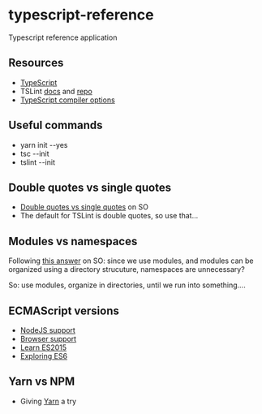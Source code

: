# typescript-reference

Typescript reference application

## Resources

- [TypeScript](https://www.typescriptlang.org/index.html)
- TSLint [docs](https://palantir.github.io/tslint/) and [repo](https://github.com/palantir/tslint) 
- [TypeScript compiler options](https://www.typescriptlang.org/docs/handbook/compiler-options.html)

## Useful commands

- yarn init --yes
- tsc --init
- tslint --init

## Double quotes vs single quotes

- [Double quotes vs single quotes](https://stackoverflow.com/questions/242813/when-to-use-double-or-single-quotes-in-javascript) on SO
- The default for TSLint is double quotes, so use that...

## Modules vs namespaces

Following [this answer](https://stackoverflow.com/questions/30357634/how-do-i-use-namespaces-with-typescript-external-modules) on SO: since we use modules, and modules can be organized using a directory strucuture, namespaces are unnecessary?

So: use modules, organize in directories, until we run into something....

## ECMAScript versions

- [NodeJS support](http://node.green/)
- [Browser support](https://kangax.github.io/compat-table/es6/)
- [Learn ES2015](https://babeljs.io/learn-es2015/)
- [Exploring ES6](http://exploringjs.com/es6/index.html)

## Yarn vs NPM

- Giving [Yarn](https://yarnpkg.com/en/docs) a try



